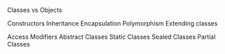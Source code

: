 

Classes vs Objects

Constructors
Inheritance
Encapsulation
Polymorphism
  Extending classes
  
Access Modifiers
Abstract Classes
Static Classes
Sealed Classes
Partial Classes


